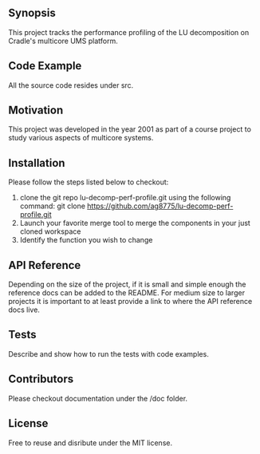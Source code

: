 ## Synopsis

This project tracks the performance profiling of the LU decomposition on Cradle's multicore UMS platform.

## Code Example

All the source code resides under src. 

## Motivation

This project was developed in the year 2001 as part of a course project to study various aspects of multicore systems.

## Installation

Please follow the steps listed below to checkout:
1. clone the git repo lu-decomp-perf-profile.git using the following command: git clone https://github.com/ag8775/lu-decomp-perf-profile.git
2. Launch your favorite merge tool to merge the components in your just cloned workspace
3. Identify the function you wish to change

## API Reference

Depending on the size of the project, if it is small and simple enough the reference docs can be added to the README. For medium size to larger projects it is important to at least provide a link to where the API reference docs live.

## Tests

Describe and show how to run the tests with code examples.

## Contributors

Please checkout documentation under the /doc folder.

## License

Free to reuse and disribute under the MIT license.